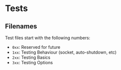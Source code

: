 # Tests


## Filenames

Test files start with the following numbers:

* `0xx`: Reserved for future
* `1xx`: Testing Behaviour (socket, auto-shutdown, etc)
* `2xx`: Testing Basics
* `3xx`: Testing Options
